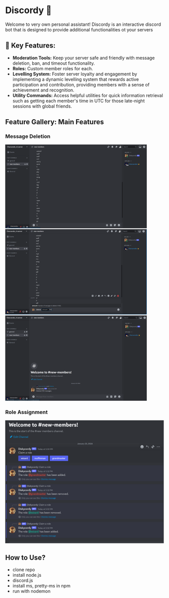 # Discordy 🤖

Welcome to very own personal assistant! Discordy is an interactive discord bot that is designed to provide additional functionalities ot your servers

## 🌟 Key Features:

- **Moderation Tools:** Keep your server safe and friendly with message deletion, ban, and timeout functionality.
- **Roles:** Custom member roles for each.
- **Levelling System:** Foster server loyalty and engagement by implementing a dynamic levelling system that rewards active participation and contribution, providing members with a sense of achievement and recognition.
- **Utility Commands:** Access helpful utilities for quick information retrieval such as getting each member's time in UTC for those late-night sessions with global friends.

## Feature Gallery: Main Features

### Message Deletion

<img style="center" src="screenshot_previews/delete1.png" width="450px"/> <img style="center" src="screenshot_previews/delete2.png" width="450px"/> <img style="center" src="screenshot_previews/delete3.png" alt="Homepage" width="450"/>

### Role Assignment

<img style="center" src="screenshot_previews/roles.png"/>

## How to Use?

- clone repo
- install node.js
- discord.js
- install ms, pretty-ms in npm
- run with nodemon
